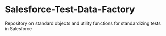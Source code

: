 # Salesforce-Test-Data-Factory
Repository on standard objects and utility functions for standardizing tests in Salesforce
